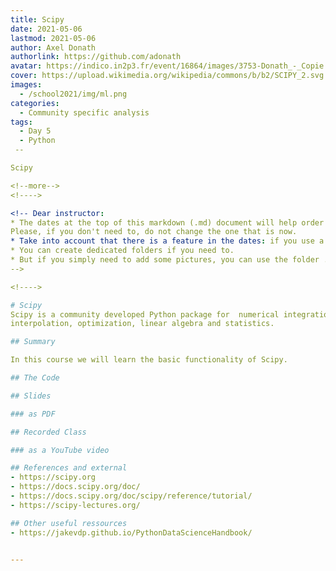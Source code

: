 ```yaml
---
title: Scipy
date: 2021-05-06
lastmod: 2021-05-06
author: Axel Donath
authorlink: https://github.com/adonath
avatar: https://indico.in2p3.fr/event/16864/images/3753-Donath_-_Copie.JPG
cover: https://upload.wikimedia.org/wikipedia/commons/b/b2/SCIPY_2.svg
images:
  - /school2021/img/ml.png
categories:
  - Community specific analysis
tags:
  - Day 5
  - Python
 --

Scipy

<!--more-->
<!---->

<!-- Dear instructor:
* The dates at the top of this markdown (.md) document will help order the classes in the portal.
Please, if you don't need to, do not change the one that is now.
* Take into account that there is a feature in the dates: if you use a date in the future, the class will be not visible in the portal until the date you have assigned.
* You can create dedicated folders if you need to.
* But if you simply need to add some pictures, you can use the folder ../static/img/ mentioned at the top as /school2021/img/
-->

<!---->

# Scipy
Scipy is a community developed Python package for  numerical integration,
interpolation, optimization, linear algebra and statistics.

## Summary

In this course we will learn the basic functionality of Scipy.

## The Code

## Slides

### as PDF

## Recorded Class

### as a YouTube video

## References and external
- https://scipy.org
- https://docs.scipy.org/doc/
- https://docs.scipy.org/doc/scipy/reference/tutorial/
- https://scipy-lectures.org/

## Other useful ressources
- https://jakevdp.github.io/PythonDataScienceHandbook/


---
```

